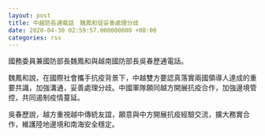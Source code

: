 ```yaml
---
layout: post
title: 中越防長通電話　魏鳳和促妥善處理分歧
date: 2020-04-30 02:59:57.000000000 +08:00
categories: rss
---
```


國務委員兼國防部長魏鳳和與越南國防部長吳春歷通電話。

魏鳳和說，在國際社會攜手抗疫背景下，中越雙方要認真落實兩國領導人達成的重要共識，加強溝通，妥善處理分歧。中國軍隊願同越方開展抗疫合作，加強邊境管控，共同遏制疫情蔓延。

吳春歷說，越方重視越中傳統友誼，願意與中方開展抗疫經驗交流，擴大務實合作，維護陸地邊境和南海安全穩定。
